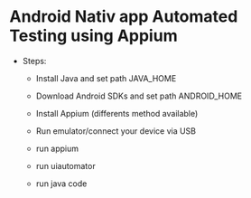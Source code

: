# Android Nativ app Automated Testing using Appium

  - Steps:
    - Install Java and set path JAVA_HOME
    - Download Android SDKs and set path ANDROID_HOME
    - Install Appium (differents method available)

    
    - Run emulator/connect your device via USB
    - run appium
    - run uiautomator
    - run java code
